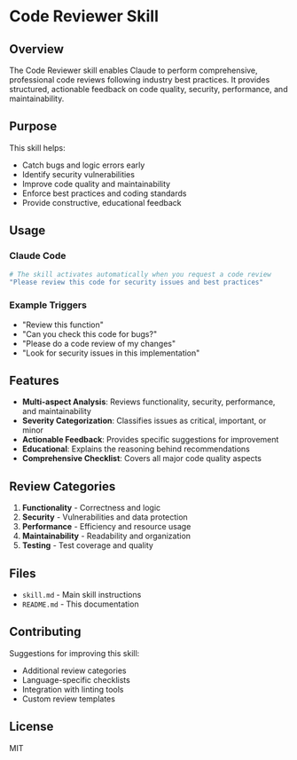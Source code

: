 # Code Reviewer Skill

## Overview

The Code Reviewer skill enables Claude to perform comprehensive, professional code reviews following industry best practices. It provides structured, actionable feedback on code quality, security, performance, and maintainability.

## Purpose

This skill helps:
- Catch bugs and logic errors early
- Identify security vulnerabilities
- Improve code quality and maintainability
- Enforce best practices and coding standards
- Provide constructive, educational feedback

## Usage

### Claude Code
```bash
# The skill activates automatically when you request a code review
"Please review this code for security issues and best practices"
```

### Example Triggers
- "Review this function"
- "Can you check this code for bugs?"
- "Please do a code review of my changes"
- "Look for security issues in this implementation"

## Features

- **Multi-aspect Analysis**: Reviews functionality, security, performance, and maintainability
- **Severity Categorization**: Classifies issues as critical, important, or minor
- **Actionable Feedback**: Provides specific suggestions for improvement
- **Educational**: Explains the reasoning behind recommendations
- **Comprehensive Checklist**: Covers all major code quality aspects

## Review Categories

1. **Functionality** - Correctness and logic
2. **Security** - Vulnerabilities and data protection
3. **Performance** - Efficiency and resource usage
4. **Maintainability** - Readability and organization
5. **Testing** - Test coverage and quality

## Files

- `skill.md` - Main skill instructions
- `README.md` - This documentation

## Contributing

Suggestions for improving this skill:
- Additional review categories
- Language-specific checklists
- Integration with linting tools
- Custom review templates

## License

MIT
